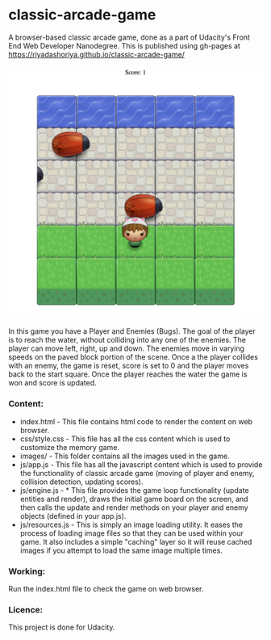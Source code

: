 # classic-arcade-game
A browser-based classic arcade game, done as a part of Udacity's Front End Web Developer Nanodegree. This is published using gh-pages at https://riyadashoriya.github.io/classic-arcade-game/


![alt text](https://github.com/riyadashoriya/classic-arcade-game/blob/master/ArcadeGameUi.png "Game Preview")


In this game you have a Player and Enemies (Bugs). The goal of the player is to reach the water, without colliding into any one of the enemies. The player can move left, right, up and down. The enemies move in varying speeds on the paved block portion of the scene. Once a the player collides with an enemy, the game is reset, score is set to 0 and the player moves back to the start square. Once the player reaches the water the game is won and score is updated.


### Content:
* index.html - This file contains html code to render the content on web browser.
* css/style.css - This file has all the css content which is used to customize the memory game.
* images/ - This folder contains all the images used in the game.
* js/app.js - This file has all the javascript content which is used to provide the functionality of classic arcade game (moving of player and enemy, collision detection, updating scores).
* js/engine.js -  * This file provides the game loop functionality (update entities and render), draws the initial game board on the screen, and then calls the update and render methods on your player and enemy objects (defined in your app.js).
* js/resources.js - This is simply an image loading utility. It eases the process of loading image files so that they can be used within your game. It also includes a simple "caching" layer so it will reuse cached images if you attempt to load the same image multiple times.


### Working:
Run the index.html file to check the game on web browser.


### Licence:
This project is done for Udacity.
